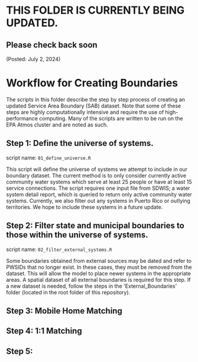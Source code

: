 # THIS FOLDER IS CURRENTLY BEING UPDATED.
## Please check back soon
(Posted: July 2, 2024)

# Workflow for Creating Boundaries

The scripts in this folder describe the step by step process of creating an updated Service Area Boundary (SAB) dataset. Note that some of these steps are highly computationally intensive and require the use of high-performance computing. Many of the scripts are written to be run on the EPA Atmos cluster and are noted as such.


## Step 1: Define the universe of systems.

script name: `01_define_universe.R`

This script will define the universe of systems we attempt to include in our boundary dataset. The current method is to only consider currently active community water systems which serve at least 25 people or have at least 15 service connections. The script requires one input file from SDWIS; a water system detail report, which is queried to return only active community water systems. Currently, we also filter out any systems in Puerto Rico or outlying territories. We hope to include these systems in a future update.

## Step 2: Filter state and municipal boundaries to those within the universe of systems.

script name: `02_filter_external_systems.R`

Some boundaries obtained from external sources may be dated and refer to PWSIDs that no longer exist. In these cases, they must be removed from the dataset. This will allow the model to place newer systems in the appropriate areas. A spatial dataset of all external boundaries is required for this step. If a new dataset is needed, follow the steps in the 'External_Boundaries' folder (located in the root folder of this repository).

## Step 3: Mobile Home Matching


## Step 4: 1:1 Matching


## Step 5: 